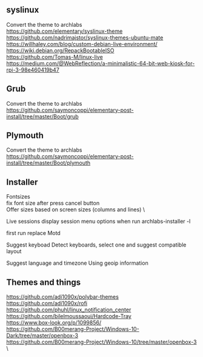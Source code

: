 ## syslinux
Convert the theme to archlabs \
https://github.com/elementary/syslinux-theme \
https://github.com/nadrimajstor/syslinux-themes-ubuntu-mate \
https://willhaley.com/blog/custom-debian-live-environment/ \
https://wiki.debian.org/RepackBootableISO \
https://github.com/Tomas-M/linux-live \
https://medium.com/@WebReflection/a-minimalistic-64-bit-web-kiosk-for-rpi-3-98e460419b47

## Grub
Convert the theme to archlabs \
https://github.com/saymoncoppi/elementary-post-install/tree/master/Boot/grub

## Plymouth
Convert the theme to archlabs \
https://github.com/saymoncoppi/elementary-post-install/tree/master/Boot/plymouth

## Installer
Fontsizes \
fix font size after press cancel button \
Offer sizes based on screen sizes (columns and lines) \

Live sessions
display session menu options when run archlabs-installer -l

first run
replace Motd 

Suggest keyboad
Detect keyboards, select one and suggest compatible layout

Suggest language and timezone
Using geoip information

## Themes and things
https://github.com/adi1090x/polybar-themes \
https://github.com/adi1090x/rofi \
https://github.com/phuhl/linux_notification_center \
https://github.com/bilelmoussaoui/Hardcode-Tray \
https://www.box-look.org/p/1099856/ \
https://github.com/B00merang-Project/Windows-10-Dark/tree/master/openbox-3 \
https://github.com/B00merang-Project/Windows-10/tree/master/openbox-3 \

